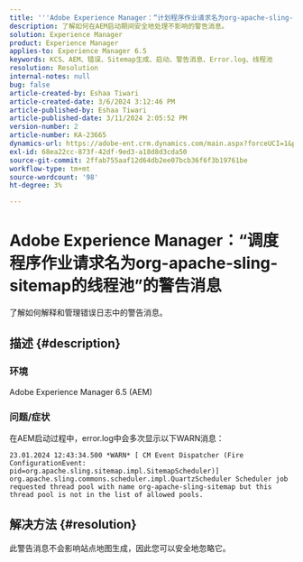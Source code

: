 ```yaml
---
title: '''Adobe Experience Manager：“计划程序作业请求名为org-apache-sling-sitemap的线程池”的警告消息'
description: 了解如何在AEM启动期间安全地处理不影响的警告消息。
solution: Experience Manager
product: Experience Manager
applies-to: Experience Manager 6.5
keywords: KCS、AEM、错误、Sitemap生成、启动、警告消息、Error.log、线程池
resolution: Resolution
internal-notes: null
bug: false
article-created-by: Eshaa Tiwari
article-created-date: 3/6/2024 3:12:46 PM
article-published-by: Eshaa Tiwari
article-published-date: 3/11/2024 2:05:52 PM
version-number: 2
article-number: KA-23665
dynamics-url: https://adobe-ent.crm.dynamics.com/main.aspx?forceUCI=1&pagetype=entityrecord&etn=knowledgearticle&id=ce4145f6-cbdb-ee11-904d-6045bd006b4b
exl-id: 68ea22cc-873f-42df-9ed3-a18d8d3cda50
source-git-commit: 2ffab755aaf12d64db2ee07bcb36f6f3b19761be
workflow-type: tm+mt
source-wordcount: '98'
ht-degree: 3%

---
```


# Adobe Experience Manager：“调度程序作业请求名为org-apache-sling-sitemap的线程池”的警告消息


了解如何解释和管理错误日志中的警告消息。

## 描述 {#description}


### <b>环境</b>

Adobe Experience Manager 6.5 (AEM)

### 问题/症状

在AEM启动过程中，error.log中会多次显示以下WARN消息：


```
23.01.2024 12:43:34.500 *WARN* [ CM Event Dispatcher (Fire ConfigurationEvent: pid=org.apache.sling.sitemap.impl.SitemapScheduler)]  org.apache.sling.commons.scheduler.impl.QuartzScheduler Scheduler job requested thread pool with name org-apache-sling-sitemap but this thread pool is not in the list of allowed pools.
```





## 解决方法 {#resolution}


此警告消息不会影响站点地图生成，因此您可以安全地忽略它。
